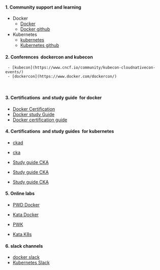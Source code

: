 #### 1. Community support and learning 
- Docker 
    - [Docker](https://www.docker.com/)
    - [Docker github](https://github.com/docker)
- Kubernetes 
     - [kubernetes](https://kubernetes.io/)
     - [Kubernetes github](https://github.com/kubernetes/kubernetes)

#### 2. Conferences  dockercon and kubecon
     - [kubecon](https://www.cncf.io/community/kubecon-cloudnativecon-events/)
     - [dockercon](https://www.docker.com/dockercon/)

 
#### 3. Certifications  and study guide  for docker
- [Docker Certification](https://success.docker.com/certification)
- [Docker study Guide](https://github.com/DevOps-Academy-Org/dca-prep-guide)
- [Docker certification guide ](https://github.com/Evalle/DCA)

#### 4. Certifications  and study guides  for kubernetes
   - [ckad](https://www.cncf.io/certification/ckad/)
   - [cka](https://www.cncf.io/certification/cka)

  - [Study guide CKA](https://github.com/burkeazbill/cka-studyguide)
  - [Study guide CKA](https://github.com/walidshaari/Kubernetes-Certified-Administrator)
  - [Study guide CKA](https://github.com/krzko/awesome-cka)


#### 5. Online labs  
 - [PWD Docker](https://labs.play-with-docker.com)
 - [Kata Docker](https://www.katacoda.com/courses/docker)

 - [PWK](https://labs.play-with-k8s.com/)
 - [Kata K8s](https://www.katacoda.com/courses/kubernetes)

#### 6. slack channels
   - [docker slack](https://dockercommunity.slack.com/join/shared_invite/enQtNzgzMzcwNDMwMzExLTVmNjY1OGY2ODVlZDA2MjhhY2Y4NTg5NDhhZmViNTk1YjMwOWY4ZWQyN2U2Yzg5YzljMjVhNjg5MTdmNjgwOGU)
   - [Kubernetes Slack](https://slack.k8s.io/)
